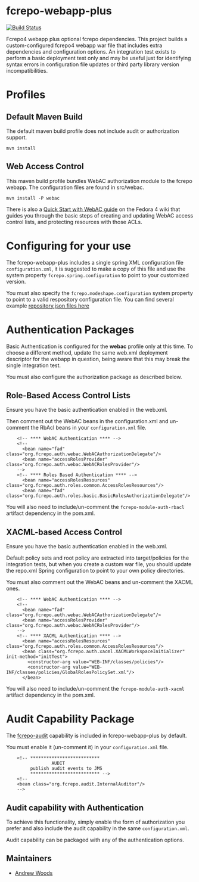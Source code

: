 fcrepo-webapp-plus
==================


[![Build Status](https://travis-ci.org/fcrepo4-exts/fcrepo-webapp-plus.png?branch=master)](https://travis-ci.org/fcrepo4-exts/fcrepo-webapp-plus)

Fcrepo4 webapp plus optional fcrepo dependencies.  This project builds a custom-configured
fcrepo4 webapp war file that includes extra dependencies and configuration options.  An
integration test exists to perform a basic deployment test only and may be useful just for
identifying syntax errors in configuration file updates or third party library version
incompatibilities.

# Profiles

## Default Maven Build
The default maven build profile does not include audit or authorization support.

```
mvn install
```
## Web Access Control

This maven build profile bundles WebAC authorization module to the fcrepo webapp. The configuration files are found in src/webac.

```
mvn install -P webac
```

There is also a [Quick Start with WebAC guide](https://wiki.duraspace.org/display/FEDORA4x/Quick+Start+with+WebAC) on the Fedora 4 wiki that guides you through the basic steps of creating and updating WebAC access control lists, and protecting resources with those ACLs.

# Configuring for your use

The fcrepo-webapp-plus includes a single spring XML configuration file `configuration.xml`, it is suggested to make a copy of this file and use the system property `fcrepo.spring.configuration` to point to your customized version.

You must also specify the `fcrepo.modeshape.configuration` system property to point to a valid respository configuration file. You can find several example [repository.json files here](https://github.com/fcrepo4/fcrepo4/tree/master/fcrepo-configs/src/main/resources/config)

# Authentication Packages

Basic Authentication is configured for the **webac** profile only at this time.  To choose a different
method, update the same web.xml deployment descriptor for the webapp in question, being aware
that this may break the single integration test.

You must also configure the authorization package as described below.

## Role-Based Access Control Lists

Ensure you have the basic authentication enabled in the web.xml. 

Then comment out the WebAC beans in the configuration.xml and un-comment the RbAcl beans in your `configuration.xml` file.

```
    <!-- **** WebAC Authentication **** -->
    <!--
      <bean name="fad" class="org.fcrepo.auth.webac.WebACAuthorizationDelegate"/>
      <bean name="accessRolesProvider" class="org.fcrepo.auth.webac.WebACRolesProvider"/>
    -->
    <!-- **** Roles Based Authentication **** -->
      <bean name="accessRolesResources" class="org.fcrepo.auth.roles.common.AccessRolesResources"/>
      <bean name="fad" class="org.fcrepo.auth.roles.basic.BasicRolesAuthorizationDelegate"/>

```

You will also need to include/un-comment the `fcrepo-module-auth-rbacl` artifact dependency in the pom.xml.

## XACML-based Access Control

Ensure you have the basic authentication enabled in the web.xml. 

Default policy sets and root policy are extracted into target/policies for the integration
tests, but when you create a custom war file, you should update the repo.xml Spring
configuration to point to your own policy directories.

You must also comment out the WebAC beans and un-comment the XACML ones.

```
    <!-- **** WebAC Authentication **** -->
    <!--
      <bean name="fad" class="org.fcrepo.auth.webac.WebACAuthorizationDelegate"/>
      <bean name="accessRolesProvider" class="org.fcrepo.auth.webac.WebACRolesProvider"/>
    -->
    <!-- **** XACML Authentication **** -->
      <bean name="accessRolesResources" class="org.fcrepo.auth.roles.common.AccessRolesResources"/>
      <bean class="org.fcrepo.auth.xacml.XACMLWorkspaceInitializer" init-method="initTest">
        <constructor-arg value="WEB-INF/classes/policies"/>
        <constructor-arg value="WEB-INF/classes/policies/GlobalRolesPolicySet.xml"/>
      </bean>

```

You will also need to include/un-comment the `fcrepo-module-auth-xacml` artifact dependency in the pom.xml.

# Audit Capability Package
The [fcrepo-audit](https://github.com/fcrepo4-exts/fcrepo-audit) capability is included in fcrepo-webapp-plus by default.

You must enable it (un-comment it) in your `configuration.xml` file.

```
    <!-- **************************
                 AUDIT
         publish audit events to JMS
         ************************** -->
    <!--
    <bean class="org.fcrepo.audit.InternalAuditor"/>
    -->
```

## Audit capability with Authentication

To achieve this functionality, simply enable the form of authorization you prefer and also include the audit capability in the same `configuration.xml`.

Audit capability can be packaged with any of the authentication options.


## Maintainers

* [Andrew Woods](https://github.com/awoods)
